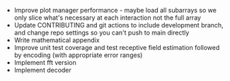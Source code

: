 * Improve plot manager performance - maybe load all subarrays so we only slice what's necessary at each interaction not the full array
* Update CONTRIBUTING and git actions to include development branch, and change repo settings so you can't push to main directly
* Write mathematical appendix
* Improve unit test coverage and test receptive field estimation followed by encoding (with appropriate error ranges)
* Implement fft version
* Implement decoder
